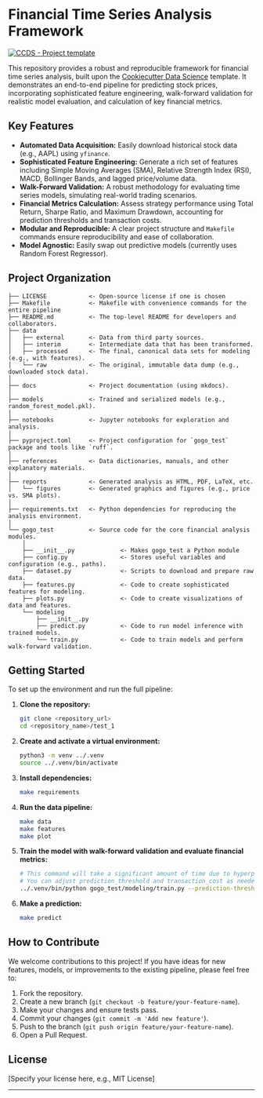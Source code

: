 # Financial Time Series Analysis Framework

[![CCDS - Project template](https://img.shields.io/badge/CCDS-Project%20template-328F97?logo=cookiecutter)](https://cookiecutter-data-science.drivendata.org/)

This repository provides a robust and reproducible framework for financial time series analysis, built upon the [Cookiecutter Data Science](https://cookiecutter-data-science.drivendata.org/) template. It demonstrates an end-to-end pipeline for predicting stock prices, incorporating sophisticated feature engineering, walk-forward validation for realistic model evaluation, and calculation of key financial metrics.

## Key Features

*   **Automated Data Acquisition:** Easily download historical stock data (e.g., AAPL) using `yfinance`.
*   **Sophisticated Feature Engineering:** Generate a rich set of features including Simple Moving Averages (SMA), Relative Strength Index (RSI), MACD, Bollinger Bands, and lagged price/volume data.
*   **Walk-Forward Validation:** A robust methodology for evaluating time series models, simulating real-world trading scenarios.
*   **Financial Metrics Calculation:** Assess strategy performance using Total Return, Sharpe Ratio, and Maximum Drawdown, accounting for prediction thresholds and transaction costs.
*   **Modular and Reproducible:** A clear project structure and `Makefile` commands ensure reproducibility and ease of collaboration.
*   **Model Agnostic:** Easily swap out predictive models (currently uses Random Forest Regressor).

## Project Organization

```
├── LICENSE            <- Open-source license if one is chosen
├── Makefile           <- Makefile with convenience commands for the entire pipeline
├── README.md          <- The top-level README for developers and collaborators.
├── data
│   ├── external       <- Data from third party sources.
│   ├── interim        <- Intermediate data that has been transformed.
│   ├── processed      <- The final, canonical data sets for modeling (e.g., with features).
│   └── raw            <- The original, immutable data dump (e.g., downloaded stock data).
│
├── docs               <- Project documentation (using mkdocs).
│
├── models             <- Trained and serialized models (e.g., random_forest_model.pkl).
│
├── notebooks          <- Jupyter notebooks for exploration and analysis.
│
├── pyproject.toml     <- Project configuration for `gogo_test` package and tools like `ruff`.
│
├── references         <- Data dictionaries, manuals, and other explanatory materials.
│
├── reports            <- Generated analysis as HTML, PDF, LaTeX, etc.
│   └── figures        <- Generated graphics and figures (e.g., price vs. SMA plots).
│
├── requirements.txt   <- Python dependencies for reproducing the analysis environment.
│
└── gogo_test          <- Source code for the core financial analysis modules.
    │
    ├── __init__.py             <- Makes gogo_test a Python module
    ├── config.py               <- Stores useful variables and configuration (e.g., paths).
    ├── dataset.py              <- Scripts to download and prepare raw data.
    ├── features.py             <- Code to create sophisticated features for modeling.
    ├── plots.py                <- Code to create visualizations of data and features.
    └── modeling                
        ├── __init__.py 
        ├── predict.py          <- Code to run model inference with trained models.          
        └── train.py            <- Code to train models and perform walk-forward validation.
```

## Getting Started

To set up the environment and run the full pipeline:

1.  **Clone the repository:**
    ```bash
    git clone <repository_url>
    cd <repository_name>/test_1
    ```
2.  **Create and activate a virtual environment:**
    ```bash
    python3 -m venv ../.venv
    source ../.venv/bin/activate
    ```
3.  **Install dependencies:**
    ```bash
    make requirements
    ```
4.  **Run the data pipeline:**
    ```bash
    make data
    make features
    make plot
    ```
5.  **Train the model with walk-forward validation and evaluate financial metrics:**
    ```bash
    # This command will take a significant amount of time due to hyperparameter tuning.
    # You can adjust prediction_threshold and transaction_cost as needed.
    ../.venv/bin/python gogo_test/modeling/train.py --prediction-threshold 0.005 --transaction-cost 0.0005
    ```
6.  **Make a prediction:**
    ```bash
    make predict
    ```

## How to Contribute

We welcome contributions to this project! If you have ideas for new features, models, or improvements to the existing pipeline, please feel free to:

1.  Fork the repository.
2.  Create a new branch (`git checkout -b feature/your-feature-name`).
3.  Make your changes and ensure tests pass.
4.  Commit your changes (`git commit -m 'Add new feature'`).
5.  Push to the branch (`git push origin feature/your-feature-name`).
6.  Open a Pull Request.

## License

[Specify your license here, e.g., MIT License]

---